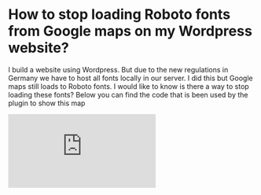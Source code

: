 
# How to stop loading Roboto fonts from Google maps on my Wordpress website?

I build a website using Wordpress. But due to the new regulations in Germany we have to host all fonts locally in our server. I did this but Google maps still loads to Roboto fonts. I would like to know is there a way to stop loading these fonts? Below you can find the code that is been used by the plugin to show this map
<iframe frameborder="0" scrolling="no" marginheight="0" marginwidth="0" src="https://maps.google.com/maps?q=Helmholtzstra%C3%9Fe%2061%2046045%20Oberhausen%20Germany&amp;t=m&amp;z=10&amp;output=embed&amp;iwloc=near" title="Helmholtzstraße 61 46045 Oberhausen Germany" aria-label="Helmholtzstraße 61 46045 Oberhausen Germany"></iframe>


        
